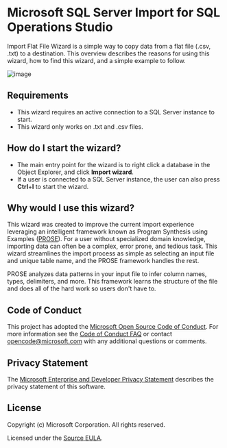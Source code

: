 # Microsoft SQL Server Import for SQL Operations Studio


 Import Flat File Wizard is a simple way to copy data from a flat file (.csv, .txt) to a destination. This overview describes the reasons for using this wizard, how to find this wizard, and a simple example to follow.
 
 ![image](https://user-images.githubusercontent.com/30873802/43433347-c958ed28-942b-11e8-8bbc-f4f2529c3978.png)
 
 ## Requirements
 * This wizard requires an active connection to a SQL Server instance to start.
 * This wizard only works on .txt and .csv files.
 
 ## How do I start the wizard?
 * The main entry point for the wizard is to right click a database in the Object Explorer, and click **Import wizard**. 
 * If a user is connected to a SQL Server instance, the user can also press **Ctrl**+**I** to start the wizard.
 
 ## Why would I use this wizard?
 This wizard was created to improve the current import experience leveraging an intelligent framework known as Program Synthesis using Examples ([PROSE](https://microsoft.github.io/prose/)). For a user without specialized domain knowledge, importing data can often be a complex, error prone, and tedious task. This wizard streamlines the import process as simple as selecting an input file and unique table name, and the PROSE framework handles the rest.
 
 PROSE analyzes data patterns in your input file to infer column names, types, delimiters, and more. This framework learns the structure of the file and does all of the hard work so users don't have to.

## Code of Conduct

This project has adopted the [Microsoft Open Source Code of Conduct](https://opensource.microsoft.com/codeofconduct/). For more information see the [Code of Conduct FAQ](https://opensource.microsoft.com/codeofconduct/faq/) or contact [opencode@microsoft.com](mailto:opencode@microsoft.com) with any additional questions or comments.

## Privacy Statement

The [Microsoft Enterprise and Developer Privacy Statement](https://privacy.microsoft.com/en-us/privacystatement) describes the privacy statement of this software.

## License

Copyright (c) Microsoft Corporation. All rights reserved.

Licensed under the [Source EULA](https://raw.githubusercontent.com/Microsoft/sqlopsstudio/master/LICENSE.txt).
